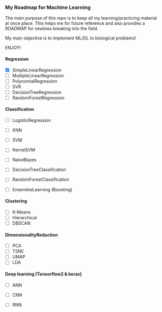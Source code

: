 
### My Roadmap for Machine Learning

The main purpose of this repo is to keep all my learning/practicing material at once place. This helps me for future reference and also provides a ROADMAP for newbies breaking into the field.

My main objective is to implement ML/DL to biological problems!

ENJOY!

#### Regression

- [x] SimpleLinearRegression
- [ ] MultipleLinearRegression
- [ ] PolynomialRegression
- [ ] SVR
- [ ] DecisionTreeRegression
- [ ] RandomForestRegression

#### Classification

- [ ] LogisticRegression
- [ ] KNN
- [ ] SVM
- [ ] KernelSVM
- [ ] NaiveBayes
- [ ] DecisionTreeClassification
- [ ] RandomForestClassification
- [ ] EnsembleLearning (Boosting)


#### Clustering

- [ ] K-Means
- [ ] Hierarchical
- [ ] DBSCAN

#### DimensionalityReduction

- [ ] PCA
- [ ] TSNE
- [ ] UMAP
- [ ] LDA

#### Deep learning [Tensorflow2 & keras] 

- [ ] ANN
- [ ] CNN
- [ ] RNN

